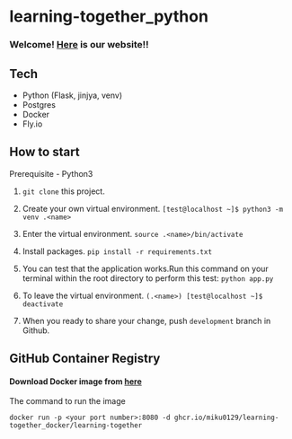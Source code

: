 # learning-together_python

### Welcome! [Here](https://learning-together.fly.dev/) is our website!!  

## Tech 

- Python (Flask, jinjya, venv)
- Postgres
- Docker 
- Fly.io

## How to start 

Prerequisite - Python3 

1. `git clone` this project. 

2. Create your own virtual environment. `[test@localhost ~]$ python3 -m venv .<name>` 

3. Enter the virtual environment. `source .<name>/bin/activate`

4. Install packages. `pip install -r requirements.txt`

5. You can test that the application works.Run this command on your terminal within the root directory to perform this test: `python app.py`

6. To leave the virtual environment. `(.<name>) [test@localhost ~]$ deactivate`

7. When you ready to share your change, push `development` branch in Github. 

## GitHub Container Registry 

#### Download Docker image from [here](https://github.com/users/miku0129/packages/container/package/learning-together_docker%2Flearning-together)

The command to run the image 
```
docker run -p <your port number>:8080 -d ghcr.io/miku0129/learning-together_docker/learning-together
```

